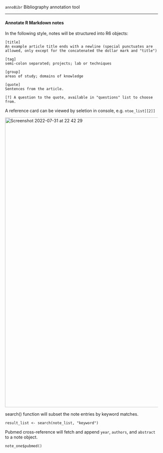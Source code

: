 
`annoBibr` Bibliography annotation tool

---

#### Annotate R Markdown notes

In the following style, notes will be structured into R6 objects:
```
[title] 
An example article title ends with a newline (special punctuates are allowed, only except for the concatenated the dollar mark and "title")

[tag]
semi-colon separated; projects; lab or techniques

[group]
areas of study; domains of knowledge

[quote]
Sentences from the article.

[?] A question to the quote, available in "questions" list to choose from.
```

A reference card can be viewed by seletion in console, e.g. `ntoe_list[[2]]`

<img width="956" alt="Screenshot 2022-07-31 at 22 42 29" src="https://user-images.githubusercontent.com/8829224/182044589-96902912-3196-409f-94de-d856edbee259.png">


search() function will subset the note entries by keyword matches.
```
result_list <- search(note_list, "keyword")
```

Pubmed cross-reference will fetch and append `year`, `authors`, and `abstract` to a note object.
```
note_one$pubmed()
```
